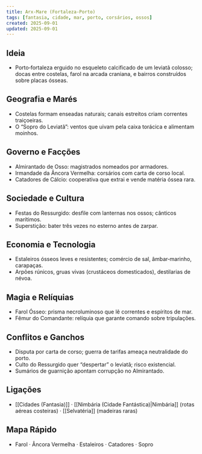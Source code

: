 ```yaml
---
title: Arx-Mare (Fortaleza-Porto)
tags: [fantasia, cidade, mar, porto, corsários, ossos]
created: 2025-09-01
updated: 2025-09-01
---
```


## Ideia
- Porto‑fortaleza erguido no esqueleto calcificado de um leviatã colosso; docas entre costelas, farol na arcada craniana, e bairros construídos sobre placas ósseas.

## Geografia e Marés
- Costelas formam enseadas naturais; canais estreitos criam correntes traiçoeiras.
- O “Sopro do Leviatã”: ventos que uivam pela caixa torácica e alimentam moinhos.

## Governo e Facções
- Almirantado de Osso: magistrados nomeados por armadores.
- Irmandade da Âncora Vermelha: corsários com carta de corso local.
- Catadores de Cálcio: cooperativa que extrai e vende matéria óssea rara.

## Sociedade e Cultura
- Festas do Ressurgido: desfile com lanternas nos ossos; cânticos marítimos.
- Superstição: bater três vezes no esterno antes de zarpar.

## Economia e Tecnologia
- Estaleiros ósseos leves e resistentes; comércio de sal, âmbar‑marinho, carapaças.
- Arpões rúnicos, gruas vivas (crustáceos domesticados), destilarias de névoa.

## Magia e Relíquias
- Farol Ósseo: prisma necroluminoso que lê correntes e espíritos de mar.
- Fêmur do Comandante: relíquia que garante comando sobre tripulações.

## Conflitos e Ganchos
- Disputa por carta de corso; guerra de tarifas ameaça neutralidade do porto.
- Culto do Ressurgido quer “despertar” o leviatã; risco existencial.
- Sumários de guarnição apontam corrupção no Almirantado.

## Ligações
- [[Cidades (Fantasia)]] · [[Nimbária (Cidade Fantástica)|Nimbária]] (rotas aéreas costeiras) · [[Selvatéria]] (madeiras raras)

## Mapa Rápido
- Farol · Âncora Vermelha · Estaleiros · Catadores · Sopro
